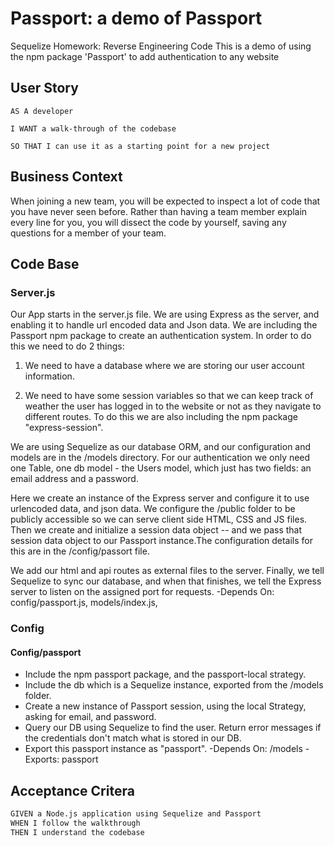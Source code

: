 # Passport: a demo of Passport
Sequelize Homework: Reverse Engineering Code
This is a demo of using the npm package 'Passport' to add authentication to any website


## User Story
```
AS A developer

I WANT a walk-through of the codebase

SO THAT I can use it as a starting point for a new project
```

## Business Context
When joining a new team, you will be expected to inspect a lot of code that you have never seen before. Rather than having a team member explain every line for you, you will dissect the code by yourself, saving any questions for a member of your team.

## Code Base

### Server.js
Our App starts in the server.js file.  We are using Express as the server, and enabling it to handle url encoded data and Json data.  We are including the Passport npm package to create an authentication system.  In order to do this we need to do 2 things:
  
  1) We need to have a database where we are storing our user account information.  
  
  2)  We need to have some session variables so that we can keep track of weather the user has logged in to the website or not as they navigate to different routes.  To do this we are also including the npm package "express-session".

We are using Sequelize as our database ORM, and our configuration and models are in the /models directory. For our authentication we only need one Table, one db model - the Users model, which just has two fields: an email address and a password.

Here we create an instance of the Express server and configure it to use urlencoded data, and json data.  We configure the /public folder to be publicly accessible so we can serve client side HTML, CSS and JS files.
Then we create and initialize a session data object -- and we pass that session data object to our Passport instance.The configuration details for this are in the /config/passort file.

We add our html and api routes as external files to the server.  Finally, we tell Sequelize to sync our database, and when that finishes, we tell the Express server to listen on the assigned port for requests.
-Depends On: config/passport.js, models/index.js, 

### Config
#### Config/passport

- Include the npm passport package, and the passport-local strategy.
- Include the db which is a Sequelize instance, exported from the /models folder.
- Create a new instance of Passport session, using the local Strategy, asking for email, and password.
- Query our DB using Sequelize to find the user.  Return error messages if the credentials don't match what is stored in our DB.  
- Export this passport instance as "passport".
-Depends On: /models
-Exports: passport


## Acceptance Critera
```md
GIVEN a Node.js application using Sequelize and Passport
WHEN I follow the walkthrough
THEN I understand the codebase
```
